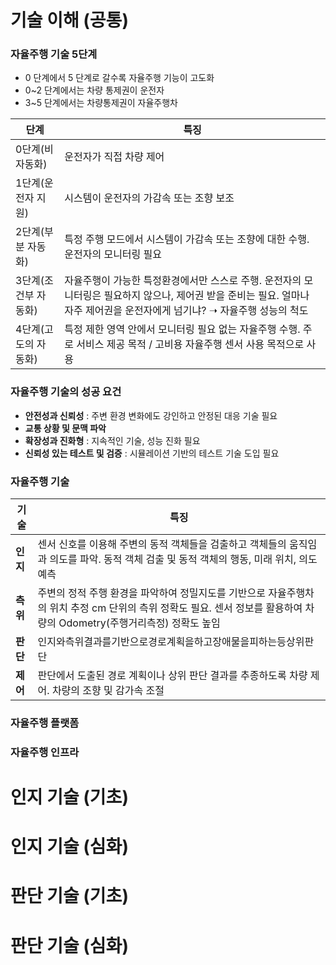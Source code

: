 # 기술 이해 (공통)

### 자율주행 기술 5단계
- 0 단계에서 5 단계로 갈수록 자율주행 기능이 고도화
- 0~2 단계에서는 차량 통제권이 운전자
- 3~5 단계에서는 차량통제권이 자율주행차 <br>

|단계|특징|
|--|---|
|0단계(비자동화)|운전자가 직접 차량 제어|
|1단계(운전자 지원)|시스템이 운전자의 가감속 또는 조향 보조|
|2단계(부분 자동화)|특정 주행 모드에서 시스템이 가감속 또는 조향에 대한 수행. 운전자의 모니터링 필요|
|3단계(조건부 자동화)|자율주행이 가능한 특정환경에서만 스스로 주행. 운전자의 모니터링은 필요하지 않으나, 제어권 받을 준비는 필요. 얼마나 자주 제어권을 운전자에게 넘기냐? ➝ 자율주행 성능의 척도|
|4단계(고도의 자동화)|특정 제한 영역 안에서 모니터링 필요 없는 자율주행 수행. 주로 서비스 제공 목적 / 고비용 자율주행 센서 사용 목적으로 사용|

### 자율주행 기술의 성공 요건
- **안전성과 신뢰성** : 주변 환경 변화에도 강인하고 안정된 대응 기술 필요
- **교통 상황 및 문맥 파악**
- **확장성과 진화형** : 지속적인 기술, 성능 진화 필요
- **신뢰성 있는 테스트 및 검증** : 시뮬레이션 기반의 테스트 기술 도입 필요

### 자율주행 기술
|기술|특징|
|--|---|
|**인지**|센서 신호를 이용해 주변의 동적 객체들을 검출하고 객체들의 움직임과 의도를 파악. 동적 객체 검출 및 동적 객체의 행동, 미래 위치, 의도 예측|
|**측위**|주변의 정적 주행 환경을 파악하여 정밀지도를 기반으로 자율주행차의 위치 추정 cm 단위의 측위 정확도 필요. 센서 정보를 활용하여 차량의 Odometry(주행거리측정) 정확도 높임|
|**판단**|인지와측위결과를기반으로경로계획을하고장애물을피하는등상위판단|
|**제어**|판단에서 도출된 경로 계획이나 상위 판단 결과를 추종하도록 차량 제어. 차량의 조향 및 감가속 조절|

### 자율주행 플랫폼
### 자율주행 인프라
 
# 인지 기술 (기초)

# 인지 기술 (심화)

# 판단 기술 (기초)

# 판단 기술 (심화)
